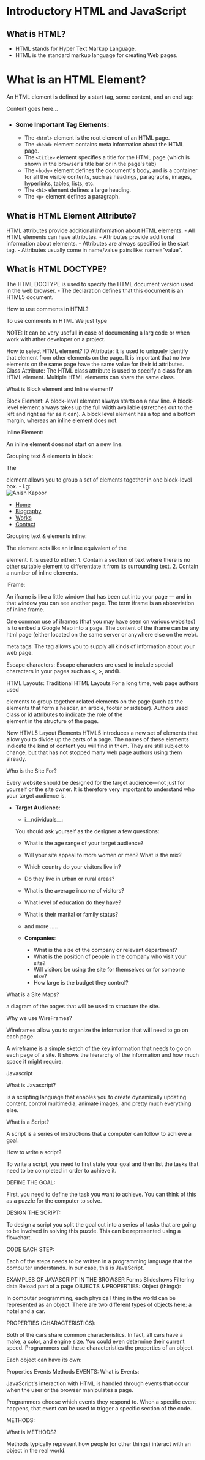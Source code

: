 # Introductory HTML and JavaScript

## What is HTML?

* HTML stands for Hyper Text Markup Language.
* HTML is the standard markup language for creating Web pages.

# What is an HTML Element?
An HTML element is defined by a start tag, some content, and an end tag:

<tagname>Content goes here...</tagname>

- ### Some Important Tag Elements:
  - The `<html>` element is the root element of an HTML page.
  - The `<head>` element contains meta information about the HTML page.
  - The `<title>` element specifies a title for the HTML page (which is shown in the browser's title bar or in the page's tab)
  - The `<body>` element defines the document's body, and is a container for all the visible contents, such as headings, paragraphs, images, hyperlinks, tables, lists, etc.
  - The `<h1>` element defines a large heading.
  - The `<p>` element defines a paragraph.

## What is HTML Element Attribute?

HTML attributes provide additional information about HTML elements. - All HTML elements can have attributes. - Attributes provide additional information about elements. - Attributes are always specified in the start tag. - Attributes usually come in name/value pairs like: name="value".

## What is HTML DOCTYPE?

The HTML DOCTYPE is used to specify the HTML document version used in the web browser. - The <!DOCTYPE html> declaration defines that this document is an HTML5 document.

How to use comments in HTML?

To use comments in HTML We just type

<!-- Write your comments here --> NOTE: It can be very usefull in case of documenting a larg code or when work with ather developer on a project.

How to select HTML element?
ID Attribute:
It is used to uniquely identify that element from other elements on the page. It is important that no two elements on the same page have the same value for their id attributes.
Class Attribute:
The HTML class attribute is used to specify a class for an HTML element. Multiple HTML elements can share the same class.

What is Block element and Inline element?

Block Element:
A block-level element always starts on a new line.
A block-level element always takes up the full width available (stretches out to the left and right as far as it can).
A block level element has a top and a bottom margin, whereas an inline element does not.

Inline Element:

An inline element does not start on a new line.



Grouping text & elements in block:

The <div> element allows you to group a set of elements together in one block-level box. - i.g: <div id="header"> <img src="images/logo.gif" alt="Anish Kapoor" /> <ul> <li><a href="index.html">Home</a></li> <li><a href="biography.html">Biography</a></li> <li><a href="works.html">Works</a></li> <li><a href="contact.html">Contact</a></li> </ul> </div><!-- end of header -->

Grouping text & elements inline:

The <span> element acts like an inline equivalent of the <div> element. It is used to either: 1. Contain a section of text where there is no other suitable element to differentiate it from its surrounding text. 2. Contain a number of inline elements.

IFrame:

An iframe is like a little window that has been cut into your page — and in that window you can see another page. The term iframe is an abbreviation of inline frame.

One common use of iframes (that you may have seen on various websites) is to embed a Google Map into a page. The content of the iframe can be any html page (either located on the same server or anywhere else on the web).

meta tags:
The <meta> tag allows you to supply all kinds of information about your web page.

Escape characters:
Escape characters are used to include special characters in your pages such as <, >, and©.

HTML Layouts:
Traditional HTML Layouts
For a long time, web page authors used <div> elements to group together related elements on the page (such as the elements that form a header, an article, footer or sidebar). Authors used class or id attributes to indicate the role of the <div> element in the structure of the page.

New HTML5 Layout Elements
HTML5 introduces a new set of elements that allow you to divide up the parts of a page. The names of these elements indicate the kind of content you will find in them. They are still subject to change, but that has not stopped many web page authors using them already.


Who is the Site For?

Every website should be designed for the target audience—not just for yourself or the site owner. It is therefore very important to understand who your target audience is.

- __Target Audience__:

  - i__ndividuals__:

  You should ask yourself as the designer a few questions:
    - What is the age range of your target audience?
    - Will your site appeal to more women or men? What is the mix?
    - Which country do your visitors live in?
    - Do they live in urban or rural areas?
    - What is the average income of visitors?
    - What level of education do they have?
    - What is their marital or family status?
    - and more .....
  
  - __Companies__:

    - What is the size of the company or relevant department?
    - What is the position of people in the company who visit your site?
    - Will visitors be using the site for themselves or for someone else?
    - How large is the budget they control?

What is a Site Maps?

a diagram of the pages that will be used to structure the site.

Why we use WireFrames?

Wireframes allow you to organize the information that will need to go on each page.

A wireframe is a simple sketch of the key information that needs to go on each page of a site. It shows the hierarchy of the information and how much space it might require.

Javascript

What is Javascript?

is a scripting language that enables you to create dynamically updating content, control multimedia, animate images, and pretty much everything else.

What is a Script?

A script is a series of instructions that a computer can follow to achieve a goal.

How to write a script?

To write a script, you need to first state your goal and then list the tasks that need to be completed in order to achieve it.

DEFINE THE GOAL:

First, you need to define the task you want to achieve. You can think of this as a puzzle for the computer to solve.

DESIGN THE SCRIPT:

To design a script you split the goal out into a series of tasks that are going to be involved in solving this puzzle. This can be represented using a flowchart.

CODE EACH STEP:

Each of the steps needs to be written in a programming language that the compu ter understands. In our case, this is JavaScript.

EXAMPLES OF JAVASCRIPT IN THE BROWSER
Forms
Slideshows
Filtering data
Reload part of a page
OBJECTS & PROPERTIES:
Object (things):

In computer programming, each physica l thing in the world can be represented as an object. There are two different types of objects here: a hotel and a car.

PROPERTIES (CHARACTERISTICS):

Both of the cars share common characteristics. In fact, all cars have a make, a color, and engine size. You could even determine their current speed. Programmers call these characteristics the properties of an object.

Each object can have its own:

Properties
Events
Methods
EVENTS:
What is Events:

JavaScript's interaction with HTML is handled through events that occur when the user or the browser manipulates a page.

Programmers choose which events they respond to. When a specific event happens, that event can be used to trigger a specific section of the code.

METHODS:

What is METHODS?

Methods typically represent how people (or other things) interact with an object in the real world.


